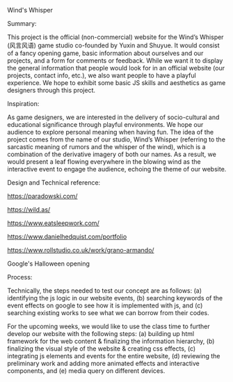 Wind's Whisper

Summary:

This project is the official (non-commercial) website for the Wind’s Whisper (风言风语) game studio co-founded by Yuxin and Shuyue. It would consist of a fancy opening game, basic information about ourselves and our projects, and a form for comments or feedback. While we want it to display the general information that people would look for in an official website (our projects, contact info, etc.), we also want people to have a playful experience. We hope to exhibit some basic JS skills and aesthetics as game designers through this project.

Inspiration:

As game designers, we are interested in the delivery of socio-cultural and educational significance through playful environments. We hope our audience to explore personal meaning when having fun. The idea of the project comes from the name of our studio, Wind’s Whisper (referring to the sarcastic meaning of rumors and the whisper of the wind), which is a combination of the derivative imagery of both our names. As a result, we would present a leaf flowing everywhere in the blowing wind as the interactive event to engage the audience, echoing the theme of our website.

Design and Technical reference:

https://paradowski.com/

https://wild.as/

https://www.eatsleepwork.com/

https://www.danielhedquist.com/portfolio

https://www.rollstudio.co.uk/work/grano-armando/

Google's Halloween opening

Process:

Technically, the steps needed to test our concept are as follows: (a) identifying the js logic in our website events, (b) searching keywords of the event effects on google to see how it is implemented with js, and (c) searching existing works to see what we can borrow from their codes.

For the upcoming weeks, we would like to use the class time to further develop our website with the following steps: (a) building up html framework for the web content & finalizing the information hierarchy, (b) finalizing the visual style of the website & creating css effects, (c) integrating js elements and events for the entire website, (d) reviewing the preliminary work and adding more animated effects and interactive components, and (e) media query on different devices.  
